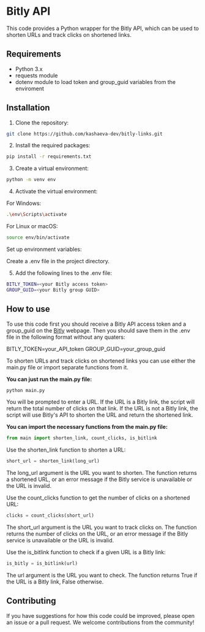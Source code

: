 # Bitly API

This code provides a Python wrapper for the Bitly API, which can be used to shorten URLs 
and track clicks on shortened links.

## Requirements
* Python 3.x
* requests module
* dotenv module to load token and group_guid variables from the enviroment
## Installation
1. Clone the repository:

```bash
git clone https://github.com/kashaeva-dev/bitly-links.git
```
2. Install the required packages:

```bash
pip install -r requirements.txt
```
3. Create a virtual environment:

```bash
python -m venv env
```
4. Activate the virtual environment:

For Windows:

```bash
.\env\Scripts\activate
```
For Linux or macOS:

```bash
source env/bin/activate
```
Set up environment variables:

Create a .env file in the project directory.

5. Add the following lines to the .env file:

```bash
BITLY_TOKEN=<your Bitly access token>
GROUP_GUID=<your Bitly group GUID>
```
## How to use
To use this code first you should receive a Bitly API access token and a group_guid on the
[Bitly](https://app.bitly.com/settings/api/) webpage. Then you should save them in the
.env file in the following format without any quaters:

BITLY_TOKEN=your_API_token
GROUP_GUID=your_group_guid

To shorten URLs and track clicks on shortened links you can use either the main.py
file or import separate functions from it.

**You can just run the main.py file:**
```python
python main.py
```
You will be prompted to enter a URL. If the URL is a Bitly link, the script
will return the total number of clicks on that link. If the URL is not 
a Bitly link, the script will use Bitly's API to shorten the URL and 
return the shortened link.

**You can import the necessary functions from the main.py file:**

```python
from main import shorten_link, count_clicks, is_bitlink
```
Use the shorten_link function to shorten a URL:
```python
short_url = shorten_link(long_url)
```
The long_url argument is the URL you want to shorten.
The function returns a shortened URL, or an error message if the Bitly service is unavailable or the URL is invalid.

Use the count_clicks function to get the number of clicks on a shortened URL:
```python
clicks = count_clicks(short_url)
```
The short_url argument is the URL you want to track clicks on.
The function returns the number of clicks on the URL, or an error message if the Bitly service is unavailable or the URL is invalid.

Use the is_bitlink function to check if a given URL is a Bitly link:
```python
is_bitly = is_bitlink(url)
```
The url argument is the URL you want to check.
The function returns True if the URL is a Bitly link, False otherwise.

## Contributing
If you have suggestions for how this code could be improved, please open an issue or 
a pull request. We welcome contributions from the community!
